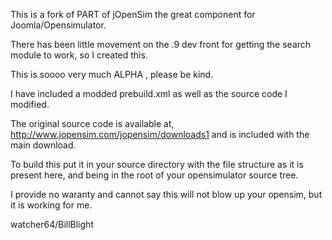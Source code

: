 This is a fork of PART of jOpenSim the great component for Joomla/Opensimulator.

There has been little movement on the .9 dev front for getting the search module to work, so I created this.

This is soooo very much ALPHA , please be kind.

I have included a modded prebuild.xml as well as the source code I modified.

The original source code is available at, http://www.jopensim.com/jopensim/downloads1
and is included with the main download.

To build this put it in your source directory with the file structure as it is present here, and being in the root of your opensimulator source tree.

I provide no waranty and cannot say this will not blow up your opensim, but it is working for me.

watcher64/BillBlight